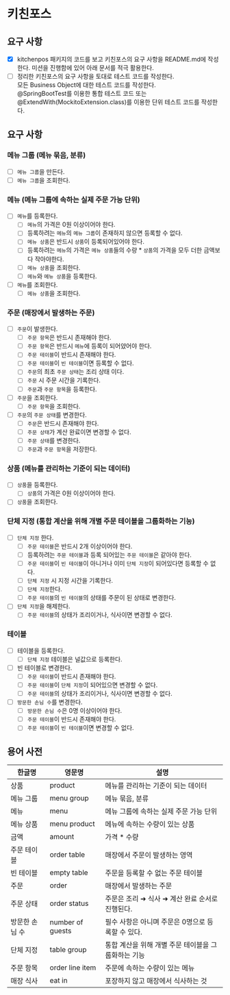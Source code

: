 # 키친포스

## 요구 사항

- [X] kitchenpos 패키지의 코드를 보고 키친포스의 요구 사항을 README.md에 작성한다. 미션을 진행함에 있어 아래 문서를 적극 활용한다.
- [ ] 정리한 키친포스의 요구 사항을 토대로 테스트 코드를 작성한다. <br/> 모든 Business Object에 대한 테스트 코드를 작성한다. <br/>@SpringBootTest를 이용한 통합 테스트 코드
  또는 @ExtendWith(MockitoExtension.class)를 이용한 단위 테스트 코드를 작성한다.

## 요구 사항

### 메뉴 그룹 (메뉴 묶음, 분류)

- [ ] `메뉴 그룹`을 만든다.
- [ ] `메뉴 그룹`을 조회한다.

### 메뉴 (메뉴 그룹에 속하는 실제 주문 가능 단위)

- [ ] `메뉴`를 등록한다.
    - [ ] `메뉴`의 가격은 0원 이상이어야 한다.
    - [ ] 등록하려는 `메뉴`의 `메뉴 그룹`이 존재하지 않으면 등록할 수 없다.
    - [ ] `메뉴 상품`은 반드시 `상품`이 등록되어있어야 한다.
    - [ ] 등록하려는 `메뉴`의 가격은 `메뉴 상품`들의 수량 * `상품`의 가격을 모두 더한 금액보다 작아야한다.
    - [ ] `메뉴 상품`을 조회한다.
    - [ ] `메뉴`와 `메뉴 상품`을 등록한다.
- [ ] `메뉴`를 조회한다.
  - [ ] `메뉴 상품`을 조회한다.

### 주문 (매장에서 발생하는 주문)

- [ ] `주문`이 발생한다.
    - [ ] `주문 항목`은 반드시 존재해야 한다.
    - [ ] `주문 항목`은 반드시 `메뉴`에 등록이 되어얐어야 한다.
    - [ ] `주문 테이블`이 반드시 존재해야 한다.
    - [ ] `주문 테이블`이 `빈 테이블`이면 등록할 수 없다.
    - [ ] `주문`의 최초 `주문 상태`는 조리 상태 이다.
    - [ ] `주문` 시 주문 시간을 기록한다.
    - [ ] `주문`과 `주문 항목`을 등록한다.
- [ ] `주문`을 조회한다.
  - [ ] `주문 항목`을 조회한다.
- [ ] `주문`의 `주문 상태`를 변경한다.
    - [ ] `주문`은 반드시 존재해야 한다.
    - [ ] `주문 상태`가 계산 완료이면 변경할 수 없다.
    - [ ] `주문 상태`를 변경한다.
    - [ ] `주문`과 `주문 항목`을 저장한다.

### 상품 (메뉴를 관리하는 기준이 되는 데이터)

- [ ] `상품`을 등록한다.
    - [ ] `상품`의 가격은 0원 이상이어야 한다.
- [ ] `상품`을 조회한다.

### 단체 지정 (통합 계산을 위해 개별 주문 테이블을 그룹화하는 기능)

- [ ] `단체 지정` 한다.
    - [ ] `주문 테이블`은 반드시 2개 이상이어야 한다.
    - [ ] 등록하려는 `주문 테이블`과 등록 되어있는 `주문 테이블`은 같아야 한다.
    - [ ] `주문 테이블`이 `빈 테이블`이 아니거나 이미 `단체 지정`이 되어있다면 등록할 수 없다. 
    - [ ] `단체 지정` 시 지정 시간을 기록한다.
    - [ ] `단체 지정`한다.
    - [ ] `주문 테이블`의 `빈 테이블`의 상태를 주문이 된 상태로 변경한다.
- [ ] `단체 지정`을 해제한다.
  - [ ] `주문 테이블`의 상태가 조리이거나, 식사이면 변경할 수 없다.

### 테이블

- [ ] 테이블을 등록한다.
    - [ ] `단체 지정` 테이블은 널값으로 등록한다.
- [ ] 빈 테이블로 변경한다.
    - [ ] `주문 테이블`이 반드시 존재해야 한다.
    - [ ] `주문 테이블`이 `단체 지정`이 되어있으면 변경할 수 없다.
    - [ ] `주문 테이블`의 상태가 조리이거나, 식사이면 변경할 수 없다.
- [ ] `방문한 손님 수`를 변경한다.
    - [ ] `방문한 손님 수`은 0명 이상이어야 한다.
    - [ ] `주문 테이블`이 반드시 존재해야 한다.
    - [ ] `주문 테이블`이 `빈 테이블`이면 변경할 수 없다.

## 용어 사전

| 한글명      | 영문명              | 설명                            |
|----------|------------------|-------------------------------|
| 상품       | product          | 메뉴를 관리하는 기준이 되는 데이터           |
| 메뉴 그룹    | menu group       | 메뉴 묶음, 분류                     |
| 메뉴       | menu             | 메뉴 그룹에 속하는 실제 주문 가능 단위        |
| 메뉴 상품    | menu product     | 메뉴에 속하는 수량이 있는 상품             |
| 금액       | amount           | 가격 * 수량                       |
| 주문 테이블   | order table      | 매장에서 주문이 발생하는 영역              |
| 빈 테이블    | empty table      | 주문을 등록할 수 없는 주문 테이블           |
| 주문       | order            | 매장에서 발생하는 주문                  |
| 주문 상태    | order status     | 주문은 조리 ➜ 식사 ➜ 계산 완료 순서로 진행된다. |
| 방문한 손님 수 | number of guests | 필수 사항은 아니며 주문은 0명으로 등록할 수 있다. |
| 단체 지정    | table group      | 통합 계산을 위해 개별 주문 테이블을 그룹화하는 기능 |
| 주문 항목    | order line item  | 주문에 속하는 수량이 있는 메뉴             |
| 매장 식사    | eat in           | 포장하지 않고 매장에서 식사하는 것           |
